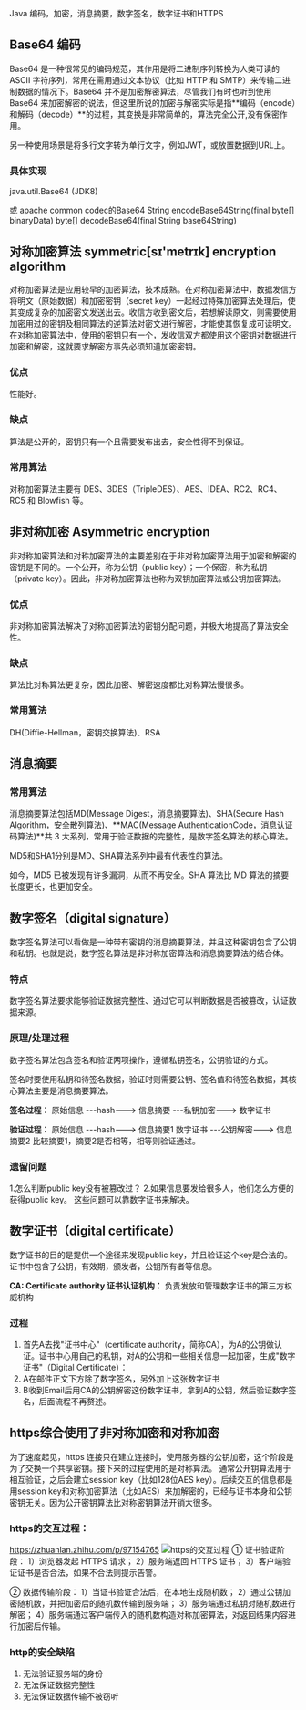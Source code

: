 Java 编码，加密，消息摘要，数字签名，数字证书和HTTPS

## Base64 编码
Base64 是一种很常见的编码规范，其作用是将二进制序列转换为人类可读的 ASCII 字符序列，常用在需用通过文本协议（比如 HTTP 和 SMTP）来传输二进制数据的情况下。Base64 并不是加密解密算法，尽管我们有时也听到使用 Base64 来加密解密的说法，但这里所说的加密与解密实际是指**编码（encode）和解码（decode）**的过程，其变换是非常简单的，算法完全公开,没有保密作用。

另一种使用场景是将多行文字转为单行文字，例如JWT，或放置数据到URL上。

### 具体实现
java.util.Base64 (JDK8)

或 apache common codec的Base64
String encodeBase64String(final byte[] binaryData) 
byte[] decodeBase64(final String base64String)
    
## 对称加密算法 symmetric[sɪ'metrɪk]  encryption algorithm
对称加密算法是应用较早的加密算法，技术成熟。在对称加密算法中，数据发信方将明文（原始数据）和加密密钥（secret key）一起经过特殊加密算法处理后，使其变成复杂的加密密文发送出去。收信方收到密文后，若想解读原文，则需要使用加密用过的密钥及相同算法的逆算法对密文进行解密，才能使其恢复成可读明文。在对称加密算法中，使用的密钥只有一个，发收信双方都使用这个密钥对数据进行加密和解密，这就要求解密方事先必须知道加密密钥。

### 优点
性能好。
### 缺点
算法是公开的，密钥只有一个且需要发布出去，安全性得不到保证。

### 常用算法

对称加密算法主要有 DES、3DES（TripleDES）、AES、IDEA、RC2、RC4、RC5 和 Blowfish 等。

## 非对称加密 Asymmetric encryption
非对称加密算法和对称加密算法的主要差别在于非对称加密算法用于加密和解密的密钥是不同的。一个公开，称为公钥（public key）；一个保密，称为私钥（private key）。因此，非对称加密算法也称为双钥加密算法或公钥加密算法。

### 优点

非对称加密算法解决了对称加密算法的密钥分配问题，并极大地提高了算法安全性。

### 缺点

算法比对称算法更复杂，因此加密、解密速度都比对称算法慢很多。

### 常用算法
DH(Diffie-Hellman，密钥交换算法)、RSA

## 消息摘要
### 常用算法

消息摘要算法包括MD(Message Digest，消息摘要算法)、SHA(Secure Hash Algorithm，安全散列算法)、**MAC(Message AuthenticationCode，消息认证码算法)**共 3 大系列，常用于验证数据的完整性，是数字签名算法的核心算法。

MD5和SHA1分别是MD、SHA算法系列中最有代表性的算法。

如今，MD5 已被发现有许多漏洞，从而不再安全。SHA 算法比 MD 算法的摘要长度更长，也更加安全。

## 数字签名（digital signature）
数字签名算法可以看做是一种带有密钥的消息摘要算法，并且这种密钥包含了公钥和私钥。也就是说，数字签名算法是非对称加密算法和消息摘要算法的结合体。

### 特点
数字签名算法要求能够验证数据完整性、通过它可以判断数据是否被篡改，认证数据来源。

### 原理/处理过程
数字签名算法包含签名和验证两项操作，遵循私钥签名，公钥验证的方式。

签名时要使用私钥和待签名数据，验证时则需要公钥、签名值和待签名数据，其核心算法主要是消息摘要算法。

**签名过程：**
原始信息 ---hash---> 信息摘要 ---私钥加密---> 数字证书

**验证过程：**
原始信息 ---hash---> 信息摘要1
数字证书 ---公钥解密---> 信息摘要2
比较摘要1，摘要2是否相等，相等则验证通过。

### 遗留问题
1.怎么判断public key没有被篡改过？
2.如果信息要发给很多人，他们怎么方便的获得public key。
这些问题可以靠数字证书来解决。

## 数字证书（digital certificate）
数字证书的目的是提供一个途径来发现public key，并且验证这个key是合法的。
证书中包含了公钥，有效期，颁发者，公钥所有者等信息。

**CA: Certificate authority 证书认证机构：** 负责发放和管理数字证书的第三方权威机构

### 过程
1. 首先A去找"证书中心"（certificate authority，简称CA），为A的公钥做认证。证书中心用自己的私钥，对A的公钥和一些相关信息一起加密，生成"数字证书"（Digital Certificate）：
2. A在邮件正文下方除了数字签名，另外加上这张数字证书
3. B收到Email后用CA的公钥解密这份数字证书，拿到A的公钥，然后验证数字签名，后面流程不再赘述。

## https综合使用了非对称加密和对称加密
为了速度起见，https 连接只在建立连接时，使用服务器的公钥加密，这个阶段是为了交换一个共享密钥。接下来的过程使用的是对称算法。
通常公开钥算法用于相互验证，之后会建立session key（比如128位AES key）。后续交互的信息都是用session key和对称加密算法（比如AES）来加解密的，已经与证书本身和公钥密钥无关。因为公开密钥算法比对称密钥算法开销大很多。

### https的交互过程：
https://zhuanlan.zhihu.com/p/97154765
![https的交互过程](https://pic2.zhimg.com/80/v2-b3288ea1a0faf4d9823f57dfc81f7995_720w.jpg)
① 证书验证阶段：
1）浏览器发起 HTTPS 请求；
2）服务端返回 HTTPS 证书；
3）客户端验证证书是否合法，如果不合法则提示告警。

② 数据传输阶段：
1）当证书验证合法后，在本地生成随机数；
2）通过公钥加密随机数，并把加密后的随机数传输到服务端；
3）服务端通过私钥对随机数进行解密；
4）服务端通过客户端传入的随机数构造对称加密算法，对返回结果内容进行加密后传输。

### http的安全缺陷
1. 无法验证服务端的身份
2. 无法保证数据完整性
3. 无法保证数据传输不被窃听
